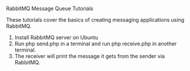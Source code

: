 RabbitMQ Message Queue Tutorials

These tutorials cover the basics of creating messaging applications using RabbitMQ. 

1. Install RabbitMQ server on Ubuntu 
2. Run php send.php in a terminal and run php receive.php in another terminal.
3. The receiver will print the message it gets from the sender via RabbitMQ.

  
  
